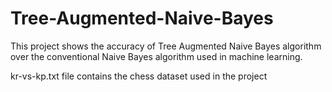 # Tree-Augmented-Naive-Bayes
This project shows the accuracy of Tree Augmented Naive Bayes algorithm over the conventional Naive Bayes algorithm used in machine learning.

kr-vs-kp.txt file contains the chess dataset used in the project
